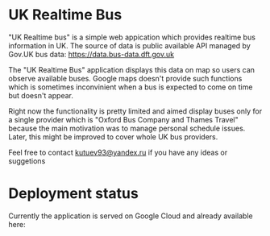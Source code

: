 # UK Realtime Bus

"UK Realtime bus" is a simple web appication which provides realtime bus information in UK. 
The source of data is public available API managed by Gov.UK bus data: https://data.bus-data.dft.gov.uk

The "UK Realtime Bus" application displays this data on map so users can observe available buses. Google maps doesn't provide such functions which is sometimes inconvinient when a bus is expected to come on time but doesn't appear.

Right now the functionality is pretty limited and aimed display buses only for a single provider which is "Oxford Bus Company and Thames Travel" because the main motivation was to manage personal schedule issues. Later, this might be improved to cover whole UK bus providers.

Feel free to contact kutuev93@yandex.ru if you have any ideas or suggetions

# Deployment status

Currently the application is served on Google Cloud and already available here: 